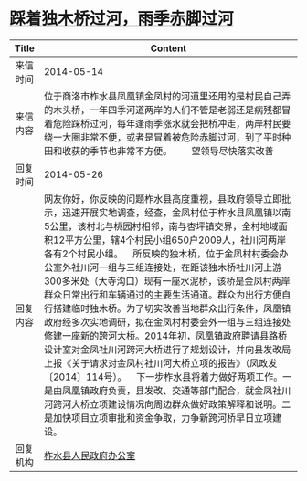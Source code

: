 # <a href="http://www.shangluo.gov.cn/zmhd/ldxxxx.jsp?urltype=leadermail.LeaderMailContentUrl&wbtreeid=1112&leadermailid=2464">踩着独木桥过河，雨季赤脚过河</a>
|Title|Content|
|:---:|---|
|来信时间|2014-05-14|
|来信内容|位于商洛市柞水县凤凰镇金凤村的河道里还用的是村民自己弄的木头桥，一年四季河道两岸的人们不管是老弱还是病残都冒着危险踩桥过河，每年逢雨季涨水就会把桥冲走，两岸村民要绕一大圈非常不便，或者是冒着被危险赤脚过河，到了平时种田和收获的季节也非常不方便。        望领导尽快落实改善|
|回复时间|2014-05-26|
|回复内容|网友你好，你反映的问题柞水县高度重视，县政府领导立即批示，迅速开展实地调查，经查，金凤村位于柞水县凤凰镇以南5公里，该村北与桃园村相邻，南与杏坪镇交界，全村地域面积12平方公里，辖4个村民小组650户2009人，社川河两岸各有2个村民小组。    所反映的独木桥，位于金凤村村委会办公室外社川河一组与三组连接处，在距该独木桥社川河上游300多米处（大寺沟口）现有一座水泥桥，该桥是金凤村两岸群众日常出行和车辆通过的主要生活通道。群众为出行方便自行搭建临时独木桥。为了切实改善当地群众出行条件，凤凰镇政府经多次实地调研，拟在金凤村村委会外一组与三组连接处修建一座新的跨河大桥。2014年初，凤凰镇政府聘请县路桥设计室对金凤社川河跨河大桥进行了规划设计，并向县发改局上报《关于请求对金凤村社川河大桥立项的报告》（凤政发〔2014〕114号）。    下一步柞水县将着力做好两项工作。一是由凤凰镇政府负责，县发改、交通等部门配合，就金凤社川河跨河大桥立项建设情况向周边群众做好政策解释和说明。二是加快项目立项审批和资金争取，力争新跨河桥早日立项建设。|
|回复机构|<a href="../../categories/agencies/柞水县人民政府办公室.md">柞水县人民政府办公室</a>|